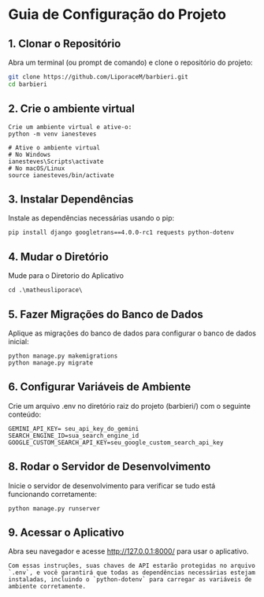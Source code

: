 # Guia de Configuração do Projeto


## 1. Clonar o Repositório

Abra um terminal (ou prompt de comando) e clone o repositório do projeto:

```bash
git clone https://github.com/LiporaceM/barbieri.git
cd barbieri
```
## 2. Crie o ambiente virtual
```
Crie um ambiente virtual e ative-o:
python -m venv ianesteves
```
```
# Ative o ambiente virtual
# No Windows
ianesteves\Scripts\activate
# No macOS/Linux
source ianesteves/bin/activate
```
## 3. Instalar Dependências
Instale as dependências necessárias usando o pip:
```
pip install django googletrans==4.0.0-rc1 requests python-dotenv
```
## 4. Mudar o Diretório
Mude para o Diretorio do Aplicativo
```
cd .\matheusliporace\
```
## 5. Fazer Migrações do Banco de Dados
Aplique as migrações do banco de dados para configurar o banco de dados inicial:
```
python manage.py makemigrations
python manage.py migrate
```
## 6. Configurar Variáveis de Ambiente
Crie um arquivo .env no diretório raiz do projeto (barbieri/) com o seguinte conteúdo:
```
GEMINI_API_KEY= seu_api_key_do_gemini
SEARCH_ENGINE_ID=sua_search_engine_id
GOOGLE_CUSTOM_SEARCH_API_KEY=seu_google_custom_search_api_key
```
## 8. Rodar o Servidor de Desenvolvimento
Inicie o servidor de desenvolvimento para verificar se tudo está funcionando corretamente:
```
python manage.py runserver
```
## 9. Acessar o Aplicativo
Abra seu navegador e acesse http://127.0.0.1:8000/ para usar o aplicativo.
```
Com essas instruções, suas chaves de API estarão protegidas no arquivo `.env`, e você garantirá que todas as dependências necessárias estejam instaladas, incluindo o `python-dotenv` para carregar as variáveis de ambiente corretamente.
```